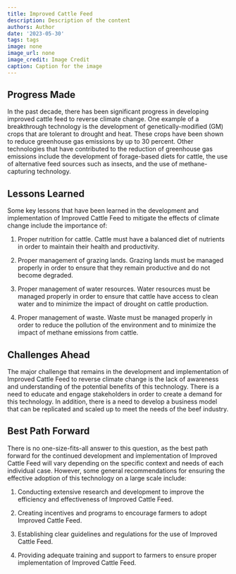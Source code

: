 ```yaml
---
title: Improved Cattle Feed
description: Description of the content
authors: Author
date: '2023-05-30'
tags: tags
image: none
image_url: none
image_credit: Image Credit
caption: Caption for the image
---
```


## Progress Made

In the past decade, there has been significant progress in developing improved cattle feed to reverse climate change. One example of a breakthrough technology is the development of genetically-modified (GM) crops that are tolerant to drought and heat. These crops have been shown to reduce greenhouse gas emissions by up to 30 percent. Other technologies that have contributed to the reduction of greenhouse gas emissions include the development of forage-based diets for cattle, the use of alternative feed sources such as insects, and the use of methane-capturing technology.

## Lessons Learned

Some key lessons that have been learned in the development and implementation of Improved Cattle Feed to mitigate the effects of climate change include the importance of:

1. Proper nutrition for cattle. Cattle must have a balanced diet of nutrients in order to maintain their health and productivity.

2. Proper management of grazing lands. Grazing lands must be managed properly in order to ensure that they remain productive and do not become degraded.

3. Proper management of water resources. Water resources must be managed properly in order to ensure that cattle have access to clean water and to minimize the impact of drought on cattle production.

4. Proper management of waste. Waste must be managed properly in order to reduce the pollution of the environment and to minimize the impact of methane emissions from cattle.

## Challenges Ahead

The major challenge that remains in the development and implementation of Improved Cattle Feed to reverse climate change is the lack of awareness and understanding of the potential benefits of this technology. There is a need to educate and engage stakeholders in order to create a demand for this technology. In addition, there is a need to develop a business model that can be replicated and scaled up to meet the needs of the beef industry.

## Best Path Forward

There is no one-size-fits-all answer to this question, as the best path forward for the continued development and implementation of Improved Cattle Feed will vary depending on the specific context and needs of each individual case. However, some general recommendations for ensuring the effective adoption of this technology on a large scale include:

1. Conducting extensive research and development to improve the efficiency and effectiveness of Improved Cattle Feed.

2. Creating incentives and programs to encourage farmers to adopt Improved Cattle Feed.

3. Establishing clear guidelines and regulations for the use of Improved Cattle Feed.

4. Providing adequate training and support to farmers to ensure proper implementation of Improved Cattle Feed.
